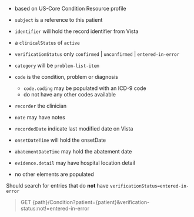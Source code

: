 
- based on US-Core Condition Resource profile
- `subject` is a reference to this patient
- `identifier` will hold the record identifier from Vista
- a `clinicalStatus` of `active`
- `verificationStatus` only `confirmed` | `unconfirmed` | `entered-in-error`
- `category` will be `problem-list-item`
- `code` is the condition, problem or diagnosis
  - `code.coding` may be populated with an ICD-9 code
  - do not have any other codes available

- `recorder` the clinician
- `note` may have notes
- `recordedDate` indicate last modified date on Vista
- `onsetDateTime` will hold the onsetDate
- `abatementDateTime` may hold the abatement date
- `evidence.detail` may have hospital location detail
- no other elements are populated

Should search for entries that do **not** have `verificationStatus=entered-in-error`
> GET {path}/Condition?patient={patient}&verification-status:not!=entered-in-error
